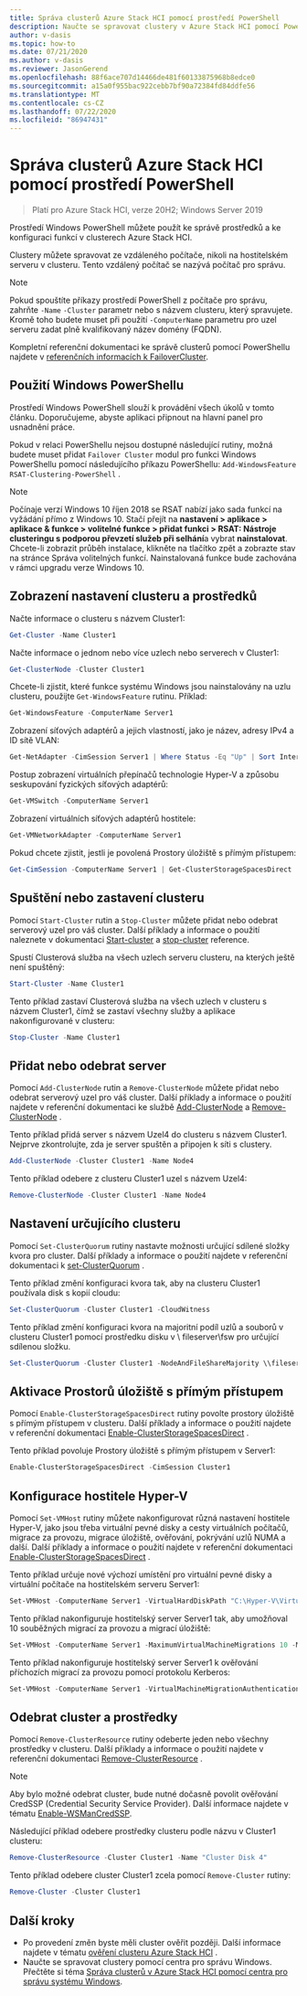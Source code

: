 ```yaml
---
title: Správa clusterů Azure Stack HCI pomocí prostředí PowerShell
description: Naučte se spravovat clustery v Azure Stack HCI pomocí PowerShellu.
author: v-dasis
ms.topic: how-to
ms.date: 07/21/2020
ms.author: v-dasis
ms.reviewer: JasonGerend
ms.openlocfilehash: 88f6ace707d14466de481f60133875968b8edce0
ms.sourcegitcommit: a15a0f955bac922cebb7bf90a72384fd84ddfe56
ms.translationtype: MT
ms.contentlocale: cs-CZ
ms.lasthandoff: 07/22/2020
ms.locfileid: "86947431"
---
```

# <a name="manage-azure-stack-hci-clusters-using-powershell"></a>Správa clusterů Azure Stack HCI pomocí prostředí PowerShell

> Platí pro Azure Stack HCI, verze 20H2; Windows Server 2019

Prostředí Windows PowerShell můžete použít ke správě prostředků a ke konfiguraci funkcí v clusterech Azure Stack HCI.

Clustery můžete spravovat ze vzdáleného počítače, nikoli na hostitelském serveru v clusteru. Tento vzdálený počítač se nazývá počítač pro správu.

> [!NOTE]
> Pokud spouštíte příkazy prostředí PowerShell z počítače pro správu, zahrňte `-Name` `-Cluster` parametr nebo s názvem clusteru, který spravujete. Kromě toho budete muset při použití `-ComputerName` parametru pro uzel serveru zadat plně kvalifikovaný název domény (FQDN).

Kompletní referenční dokumentaci ke správě clusterů pomocí PowerShellu najdete v [referenčních informacích k FailoverCluster](/powershell/module/failoverclusters/?view=win10-ps).

## <a name="using-windows-powershell"></a>Použití Windows PowerShellu

Prostředí Windows PowerShell slouží k provádění všech úkolů v tomto článku. Doporučujeme, abyste aplikaci připnout na hlavní panel pro usnadnění práce.

Pokud v relaci PowerShellu nejsou dostupné následující rutiny, možná budete muset přidat `Failover Cluster` modul pro funkci Windows PowerShellu pomocí následujícího příkazu PowerShellu: `Add-WindowsFeature RSAT-Clustering-PowerShell` .

> [!NOTE]
> Počínaje verzí Windows 10 říjen 2018 se RSAT nabízí jako sada funkcí na vyžádání přímo z Windows 10. Stačí přejít na **nastavení > aplikace > aplikace & funkce > volitelné funkce > přidat funkci > RSAT: Nástroje clusteringu s podporou převzetí služeb při selhání**a vybrat **nainstalovat**. Chcete-li zobrazit průběh instalace, klikněte na tlačítko zpět a zobrazte stav na stránce Správa volitelných funkcí. Nainstalovaná funkce bude zachována v rámci upgradu verze Windows 10.

## <a name="view-cluster-settings-and-resources"></a>Zobrazení nastavení clusteru a prostředků

Načte informace o clusteru s názvem Cluster1:

```powershell
Get-Cluster -Name Cluster1
```
Načte informace o jednom nebo více uzlech nebo serverech v Cluster1:

```powershell
Get-ClusterNode -Cluster Cluster1
```

Chcete-li zjistit, které funkce systému Windows jsou nainstalovány na uzlu clusteru, použijte `Get-WindowsFeature` rutinu. Příklad:

```powershell
Get-WindowsFeature -ComputerName Server1
```

Zobrazení síťových adaptérů a jejich vlastností, jako je název, adresy IPv4 a ID sítě VLAN:

```powershell
Get-NetAdapter -CimSession Server1 | Where Status -Eq "Up" | Sort InterfaceAlias | Format-Table Name, InterfaceDescription, Status, LinkSpeed, VLANID, MacAddress
```

Postup zobrazení virtuálních přepínačů technologie Hyper-V a způsobu seskupování fyzických síťových adaptérů:

```powershell
Get-VMSwitch -ComputerName Server1
```

Zobrazení virtuálních síťových adaptérů hostitele:

```powershell
Get-VMNetworkAdapter -ComputerName Server1
```

Pokud chcete zjistit, jestli je povolená Prostory úložiště s přímým přístupem:

```powershell
Get-CimSession -ComputerName Server1 | Get-ClusterStorageSpacesDirect
```

## <a name="start-or-stop-a-cluster"></a>Spuštění nebo zastavení clusteru

Pomocí `Start-Cluster` rutin a `Stop-Cluster` můžete přidat nebo odebrat serverový uzel pro váš cluster. Další příklady a informace o použití naleznete v dokumentaci [Start-cluster](/powershell/module/failoverclusters/start-cluster?view=win10-ps) a [stop-cluster](/powershell/module/failoverclusters/stop-cluster?view=win10-ps) reference.

Spustí Clusterová služba na všech uzlech serveru clusteru, na kterých ještě není spuštěný:

```powershell
Start-Cluster -Name Cluster1
```

Tento příklad zastaví Clusterová služba na všech uzlech v clusteru s názvem Cluster1, čímž se zastaví všechny služby a aplikace nakonfigurované v clusteru:

```powershell
Stop-Cluster -Name Cluster1
```

## <a name="add-or-remove-a-server"></a>Přidat nebo odebrat server

Pomocí `Add-ClusterNode` rutin a `Remove-ClusterNode` můžete přidat nebo odebrat serverový uzel pro váš cluster. Další příklady a informace o použití najdete v referenční dokumentaci ke službě [Add-ClusterNode](/powershell/module/failoverclusters/add-clusternode?view=win10-ps) a [Remove-ClusterNode](/powershell/module/failoverclusters/remove-clusternode?view=win10-ps) .

Tento příklad přidá server s názvem Uzel4 do clusteru s názvem Cluster1. Nejprve zkontrolujte, zda je server spuštěn a připojen k síti s clustery.

```powershell
Add-ClusterNode -Cluster Cluster1 -Name Node4
```

Tento příklad odebere z clusteru Cluster1 uzel s názvem Uzel4:

```powershell
Remove-ClusterNode -Cluster Cluster1 -Name Node4
```

## <a name="setup-the-cluster-witness"></a>Nastavení určujícího clusteru

Pomocí `Set-ClusterQuorum` rutiny nastavte možnosti určující sdílené složky kvora pro cluster. Další příklady a informace o použití najdete v referenční dokumentaci k [set-ClusterQuorum](/powershell/module/failoverclusters/set-clusterquorum?view=win10-ps) .

Tento příklad změní konfiguraci kvora tak, aby na clusteru Cluster1 používala disk s kopií cloudu:

```powershell
Set-ClusterQuorum -Cluster Cluster1 -CloudWitness
```

Tento příklad změní konfiguraci kvora na majoritní podíl uzlů a souborů v clusteru Cluster1 pomocí prostředku disku v \\ fileserver\fsw pro určující sdílenou složku.

```powershell
Set-ClusterQuorum -Cluster Cluster1 -NodeAndFileShareMajority \\fileserver\fsw
```

## <a name="enable-storage-spaces-direct"></a>Aktivace Prostorů úložiště s přímým přístupem

Pomocí `Enable-ClusterStorageSpacesDirect` rutiny povolte prostory úložiště s přímým přístupem v clusteru. Další příklady a informace o použití najdete v referenční dokumentaci [Enable-ClusterStorageSpacesDirect](/powershell/module/failoverclusters/enable-clusterstoragespacesdirect?view=win10-ps) .

Tento příklad povoluje Prostory úložiště s přímým přístupem v Server1:

```powershell
Enable-ClusterStorageSpacesDirect -CimSession Cluster1
```

## <a name="configure-a-hyper-v-host"></a>Konfigurace hostitele Hyper-V

Pomocí `Set-VMHost` rutiny můžete nakonfigurovat různá nastavení hostitele Hyper-V, jako jsou třeba virtuální pevné disky a cesty virtuálních počítačů, migrace za provozu, migrace úložiště, ověřování, pokrývání uzlů NUMA a další. Další příklady a informace o použití najdete v referenční dokumentaci [Enable-ClusterStorageSpacesDirect](/powershell/module/hyper-v/set-vmhost?view=win10-ps) .

Tento příklad určuje nové výchozí umístění pro virtuální pevné disky a virtuální počítače na hostitelském serveru Server1:

```powershell
Set-VMHost -ComputerName Server1 -VirtualHardDiskPath "C:\Hyper-V\Virtual Hard Disks" -VirtualMachinePath "C:\Hyper-V\Configuration Files"
```

Tento příklad nakonfiguruje hostitelský server Server1 tak, aby umožňoval 10 souběžných migrací za provozu a migrací úložiště:

```powershell
Set-VMHost -ComputerName Server1 -MaximumVirtualMachineMigrations 10 -MaximumStorageMigrations 10
```

Tento příklad nakonfiguruje hostitelský server Server1 k ověřování příchozích migrací za provozu pomocí protokolu Kerberos:

```powershell
Set-VMHost -ComputerName Server1 -VirtualMachineMigrationAuthenticationType Kerberos
```

## <a name="remove-cluster-and-resources"></a>Odebrat cluster a prostředky

Pomocí `Remove-ClusterResource` rutiny odeberte jeden nebo všechny prostředky v clusteru. Další příklady a informace o použití najdete v referenční dokumentaci [Remove-ClusterResource](/powershell/module/failoverclusters/remove-clusterresource?view=win10-ps) .

> [!NOTE]
> Aby bylo možné odebrat cluster, bude nutné dočasně povolit ověřování CredSSP (Credential Security Service Provider). Další informace najdete v tématu [Enable-WSManCredSSP](/powershell/module/microsoft.wsman.management/enable-wsmancredssp?view=powershell-7).

Následující příklad odebere prostředky clusteru podle názvu v Cluster1 clusteru:

```powershell
Remove-ClusterResource -Cluster Cluster1 -Name "Cluster Disk 4"
```

Tento příklad odebere cluster Cluster1 zcela pomocí `Remove-Cluster` rutiny:

```powershell
Remove-Cluster -Cluster Cluster1
```

## <a name="next-steps"></a>Další kroky

- Po provedení změn byste měli cluster ověřit později. Další informace najdete v tématu [ověření clusteru Azure Stack HCI](../deploy/validate.md) .
- Naučte se spravovat clustery pomocí centra pro správu Windows. Přečtěte si téma [Správa clusterů v Azure Stack HCI pomocí centra pro správu systému Windows](cluster.md).
